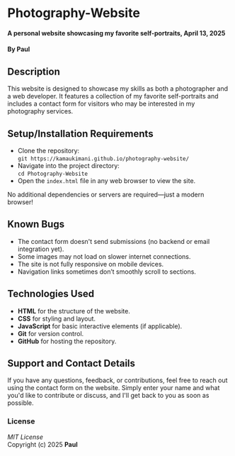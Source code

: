 

# Photography-Website  
#### A personal website showcasing my favorite self-portraits, April 13, 2025  
#### By **Paul**  

## Description  
This website is designed to showcase my skills as both a photographer and a web developer. It features a collection of my favorite self-portraits and includes a contact form for visitors who may be interested in my photography services.

## Setup/Installation Requirements  
* Clone the repository:  
  `git https://kamaukimani.github.io/photography-website/`  
* Navigate into the project directory:  
  `cd Photography-Website`  
* Open the `index.html` file in any web browser to view the site.  

No additional dependencies or servers are required—just a modern browser!

## Known Bugs  
- The contact form doesn't send submissions (no backend or email integration yet).  
- Some images may not load on slower internet connections.  
- The site is not fully responsive on mobile devices.  
- Navigation links sometimes don’t smoothly scroll to sections.

## Technologies Used  
- **HTML** for the structure of the website.  
- **CSS** for styling and layout.  
- **JavaScript** for basic interactive elements (if applicable).  
- **Git** for version control.  
- **GitHub** for hosting the repository.

## Support and Contact Details  
If you have any questions, feedback, or contributions, feel free to reach out using the contact form on the website. Simply enter your name and what you'd like to contribute or discuss, and I'll get back to you as soon as possible.

### License  
*MIT License*  
Copyright (c) 2025 **Paul**
